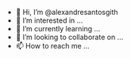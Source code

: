 - 👋 Hi, I’m @alexandresantosgith
- 👀 I’m interested in ...
- 🌱 I’m currently learning ...
- 💞️ I’m looking to collaborate on ...
- 📫 How to reach me ...

<!---
alexandresantosgith/alexandresantosgith is a ✨ special ✨ repository because its `README.md` (this file) appears on your GitHub profile.
You can click the Preview link to take a look at your changes.
--->
